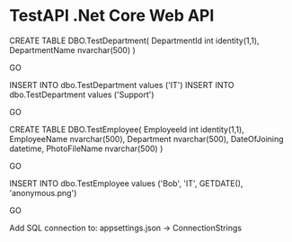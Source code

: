 # TestAPI .Net Core Web API

CREATE TABLE DBO.TestDepartment(
DepartmentId int identity(1,1),
DepartmentName nvarchar(500)
)

GO

INSERT INTO dbo.TestDepartment values ('IT')
INSERT INTO dbo.TestDepartment values ('Support')

GO

CREATE TABLE DBO.TestEmployee(
EmployeeId int identity(1,1),
EmployeeName nvarchar(500),
Department nvarchar(500),
DateOfJoining datetime,
PhotoFileName nvarchar(500)
)

GO

INSERT INTO dbo.TestEmployee values ('Bob', 'IT', GETDATE(), 'anonymous.png')

GO

Add SQL connection to: appsettings.json -> ConnectionStrings
